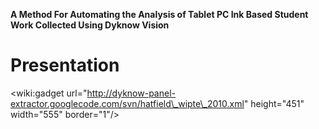 **A Method For Automating the Analysis of Tablet PC Ink Based Student Work Collected Using Dyknow Vision**

# Presentation #
&lt;wiki:gadget url="http://dyknow-panel-extractor.googlecode.com/svn/hatfield\_wipte\_2010.xml" height="451" width="555" border="1"/&gt;